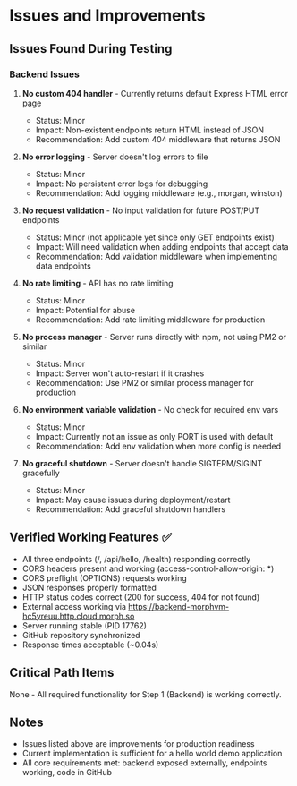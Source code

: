 # Issues and Improvements

## Issues Found During Testing

### Backend Issues
1. **No custom 404 handler** - Currently returns default Express HTML error page
   - Status: Minor
   - Impact: Non-existent endpoints return HTML instead of JSON
   - Recommendation: Add custom 404 middleware that returns JSON

2. **No error logging** - Server doesn't log errors to file
   - Status: Minor
   - Impact: No persistent error logs for debugging
   - Recommendation: Add logging middleware (e.g., morgan, winston)

3. **No request validation** - No input validation for future POST/PUT endpoints
   - Status: Minor (not applicable yet since only GET endpoints exist)
   - Impact: Will need validation when adding endpoints that accept data
   - Recommendation: Add validation middleware when implementing data endpoints

4. **No rate limiting** - API has no rate limiting
   - Status: Minor
   - Impact: Potential for abuse
   - Recommendation: Add rate limiting middleware for production

5. **No process manager** - Server runs directly with npm, not using PM2 or similar
   - Status: Minor
   - Impact: Server won't auto-restart if it crashes
   - Recommendation: Use PM2 or similar process manager for production

6. **No environment variable validation** - No check for required env vars
   - Status: Minor
   - Impact: Currently not an issue as only PORT is used with default
   - Recommendation: Add env validation when more config is needed

7. **No graceful shutdown** - Server doesn't handle SIGTERM/SIGINT gracefully
   - Status: Minor
   - Impact: May cause issues during deployment/restart
   - Recommendation: Add graceful shutdown handlers

## Verified Working Features ✅
- All three endpoints (/, /api/hello, /health) responding correctly
- CORS headers present and working (access-control-allow-origin: *)
- CORS preflight (OPTIONS) requests working
- JSON responses properly formatted
- HTTP status codes correct (200 for success, 404 for not found)
- External access working via https://backend-morphvm-hc5yreuu.http.cloud.morph.so
- Server running stable (PID 17762)
- GitHub repository synchronized
- Response times acceptable (~0.04s)

## Critical Path Items
None - All required functionality for Step 1 (Backend) is working correctly.

## Notes
- Issues listed above are improvements for production readiness
- Current implementation is sufficient for a hello world demo application
- All core requirements met: backend exposed externally, endpoints working, code in GitHub

